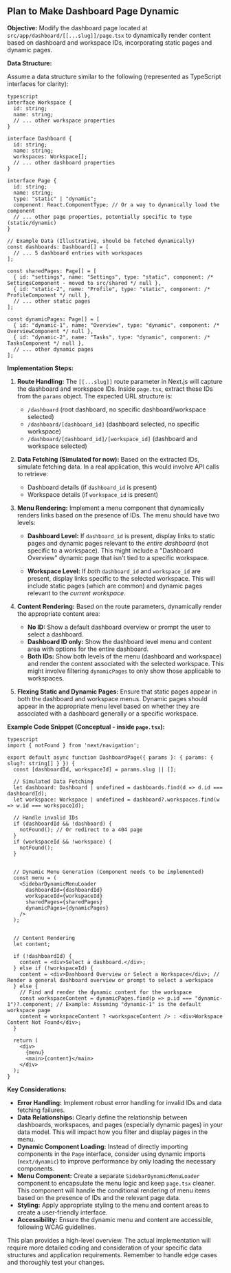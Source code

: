 ## Plan to Make Dashboard Page Dynamic

**Objective:** Modify the dashboard page located at `src/app/dashboard/[[...slug]]/page.tsx` to dynamically render content based on dashboard and workspace IDs, incorporating static pages and dynamic pages.

**Data Structure:**

Assume a data structure similar to the following (represented as TypeScript interfaces for clarity):
```
typescript
interface Workspace {
  id: string;
  name: string;
  // ... other workspace properties
}

interface Dashboard {
  id: string;
  name: string;
  workspaces: Workspace[];
  // ... other dashboard properties
}

interface Page {
  id: string;
  name: string;
  type: "static" | "dynamic";
  component: React.ComponentType; // Or a way to dynamically load the component
  // ... other page properties, potentially specific to type (static/dynamic)
}

// Example Data (Illustrative, should be fetched dynamically)
const dashboards: Dashboard[] = [
  // ... 5 dashboard entries with workspaces
];

const sharedPages: Page[] = [
  { id: "settings", name: "Settings", type: "static", component: /* SettingsComponent - moved to src/shared */ null },
  { id: "static-2", name: "Profile", type: "static", component: /* ProfileComponent */ null },
  // ... other static pages
];

const dynamicPages: Page[] = [
  { id: "dynamic-1", name: "Overview", type: "dynamic", component: /* OverviewComponent */ null },
  { id: "dynamic-2", name: "Tasks", type: "dynamic", component: /* TasksComponent */ null },
  // ... other dynamic pages
];
```
**Implementation Steps:**

1.  **Route Handling:**  The `[[...slug]]` route parameter in Next.js will capture the dashboard and workspace IDs.  Inside `page.tsx`, extract these IDs from the `params` object.  The expected URL structure is:

    *   `/dashboard` (root dashboard, no specific dashboard/workspace selected)
    *   `/dashboard/[dashboard_id]` (dashboard selected, no specific workspace)
    *   `/dashboard/[dashboard_id]/[workspace_id]` (dashboard and workspace selected)

2.  **Data Fetching (Simulated for now):**  Based on the extracted IDs, simulate fetching data.  In a real application, this would involve API calls to retrieve:

    *   Dashboard details (if `dashboard_id` is present)
    *   Workspace details (if `workspace_id` is present)

3.  **Menu Rendering:**  Implement a menu component that dynamically renders links based on the presence of IDs.  The menu should have two levels:

    *   **Dashboard Level:**  If `dashboard_id` is present, display links to static pages and dynamic pages relevant to the *entire dashboard* (not specific to a workspace).  This might include a "Dashboard Overview" dynamic page that isn't tied to a specific workspace.

    *   **Workspace Level:** If *both* `dashboard_id` and `workspace_id` are present, display links specific to the selected workspace. This will include static pages (which are common) and dynamic pages relevant to the *current workspace*.

4.  **Content Rendering:** Based on the route parameters, dynamically render the appropriate content area:

    *   **No ID:** Show a default dashboard overview or prompt the user to select a dashboard.
    *   **Dashboard ID only:** Show the dashboard level menu and content area with options for the entire dashboard.
    *   **Both IDs:**  Show both levels of the menu (dashboard and workspace) and render the content associated with the selected workspace. This might involve filtering `dynamicPages` to only show those applicable to workspaces.

5.  **Flexing Static and Dynamic Pages:** Ensure that static pages appear in both the dashboard and workspace menus. Dynamic pages should appear in the appropriate menu level based on whether they are associated with a dashboard generally or a specific workspace.

**Example Code Snippet (Conceptual - inside `page.tsx`):**
```
typescript
import { notFound } from 'next/navigation';

export default async function DashboardPage({ params }: { params: { slug?: string[] } }) {
  const [dashboardId, workspaceId] = params.slug || [];

  // Simulated Data Fetching
  let dashboard: Dashboard | undefined = dashboards.find(d => d.id === dashboardId);
  let workspace: Workspace | undefined = dashboard?.workspaces.find(w => w.id === workspaceId);

  // Handle invalid IDs
  if (dashboardId && !dashboard) {
    notFound(); // Or redirect to a 404 page
  }
  if (workspaceId && !workspace) {
    notFound();
  }


  // Dynamic Menu Generation (Component needs to be implemented)
  const menu = (
    <SidebarDynamicMenuLoader
      dashboardId={dashboardId}
      workspaceId={workspaceId}
      sharedPages={sharedPages}
      dynamicPages={dynamicPages}
    />
  );


  // Content Rendering
  let content;

  if (!dashboardId) {
    content = <div>Select a dashboard.</div>;
  } else if (!workspaceId) {
    content = <div>Dashboard Overview or Select a Workspace</div>; // Render a general dashboard overview or prompt to select a workspace
  } else {
    // Find and render the dynamic content for the workspace
    const workspaceContent = dynamicPages.find(p => p.id === "dynamic-1")?.component; // Example: Assuming "dynamic-1" is the default workspace page
    content = workspaceContent ? <workspaceContent /> : <div>Workspace Content Not Found</div>;
  }

  return (
    <div>
      {menu}
      <main>{content}</main>
    </div>
  );
}
```
**Key Considerations:**

*   **Error Handling:**  Implement robust error handling for invalid IDs and data fetching failures.
*   **Data Relationships:** Clearly define the relationship between dashboards, workspaces, and pages (especially dynamic pages) in your data model. This will impact how you filter and display pages in the menu.
*   **Dynamic Component Loading:**  Instead of directly importing components in the `Page` interface, consider using dynamic imports (`next/dynamic`) to improve performance by only loading the necessary components.
*   **Menu Component:** Create a separate `SidebarDynamicMenuLoader` component to encapsulate the menu logic and keep `page.tsx` cleaner.  This component will handle the conditional rendering of menu items based on the presence of IDs and the relevant page data.
*   **Styling:** Apply appropriate styling to the menu and content areas to create a user-friendly interface.
*   **Accessibility:**  Ensure the dynamic menu and content are accessible, following WCAG guidelines.

This plan provides a high-level overview.  The actual implementation will require more detailed coding and consideration of your specific data structures and application requirements. Remember to handle edge cases and thoroughly test your changes.